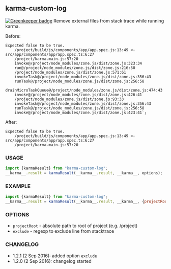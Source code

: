 karma-custom-log
----------------

[![Greenkeeper badge](https://badges.greenkeeper.io/unlight/karma-custom-log.svg)](https://greenkeeper.io/)
Remove external files from stack trace while running karma.

Before:
```
Expected false to be true.
    /project/build/js/components/app/app.spec.js:13:49 <- src/app/components/app/app.spec.ts:6:27
    /project/karma.main.js:57:20
    invoke@/project/node_modules/zone.js/dist/zone.js:323:34
    run@/project/node_modules/zone.js/dist/zone.js:216:50
    /project/node_modules/zone.js/dist/zone.js:571:61
    invokeTask@/project/node_modules/zone.js/dist/zone.js:356:43
    runTask@/project/node_modules/zone.js/dist/zone.js:256:58
    drainMicroTaskQueue@/project/node_modules/zone.js/dist/zone.js:474:43
    invoke@/project/node_modules/zone.js/dist/zone.js:426:41
    /project/node_modules/zone.js/dist/zone.js:93:33
    invokeTask@/project/node_modules/zone.js/dist/zone.js:356:43
    runTask@/project/node_modules/zone.js/dist/zone.js:256:58
    invoke@/project/node_modules/zone.js/dist/zone.js:423:41`;
```
After:
```
Expected false to be true.
    /project/build/js/components/app/app.spec.js:13:49 <- src/app/components/app/app.spec.ts:6:27
    /project/karma.main.js:57:20
```

### USAGE
```js
import {karmaResult} from "karma-custom-log";
__karma__.result = karmaResult(__karma__.result, __karma__, options);

```

### EXAMPLE
```js
import {karmaResult} from "karma-custom-log";
__karma__.result = karmaResult(__karma__.result, __karma__, {projectRoot: "http://localhost:9876/base"});
```

### OPTIONS
* `projectRoot` - absolute path to root of project (e.g. /project)
* `exclude` - regexp to exclude line from stacktrace 

### CHANGELOG
- 1.2.1 (2 Sep 2016): added option `exclude`
- 1.2.0 (2 Sep 2016): changelog started 
